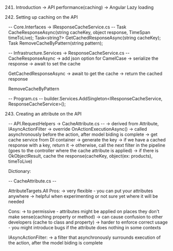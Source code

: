 241. Introduction
-> API performance(caching) 
-> Angular Lazy loading


242. Setting up caching on the API

-- Core.Interfaces -> IResponseCacheService.cs --
Task CacheResponseAsync(string cacheKey, object response, TimeSpan timeToLive);
Task<string?> GetCachedResponseAsync(string cacheKey);
Task RemoveCacheByPattern(string pattern);


-- Infrastructure.Services -> ResponseCacheService.cs --
CacheResponseAsync
    -> add json option for CamelCase
    -> serialize the response
    -> await to set the cache

GetCachedResponseAsync
    -> await to get the cache
    -> return the cached response

RemoveCacheByPattern


-- Program.cs --
builder.Services.AddSingleton<IResponseCacheService, ResponseCacheService>();


243. Creating an attribute on the API

-- API.RequestHelpers -> CacheAttribute.cs --
-> derived from Attribute, IAsyncActionFilter
-> override OnActionExecutionAsync()
    -> called asynchronously before the action, after model biding is complete
    -> get cache service from DI container
    -> generate the key
    -> if we have a cached response with a key, return it
    -> otherwise, call the next filter in the pipeline (goes to the controller where the cache attribute is applied)
    -> if there is OkObjectResult, cache the response(cacheKey, object(ex: products), timeToLive)


Dictionary:

-- CacheAttribute.cs --

AttributeTargets.All
Pros: 
-> very flexible - you can put your attributes anywhere
-> helpful when experimenting or not sure yet where it will be needed

Cons:
-> to permissive - attributes might be applied on places 
they don't make sense(caching property or method) 
-> can cause confusion to other developers (cache to class and property)
-> harder to enforce correct usage - you might introduce 
bugs if the attribute does nothing in some contexts


IAsyncActionFilter:
-> a filter that asynchronously surrounds execution of the action, 
after the model biding is complete

